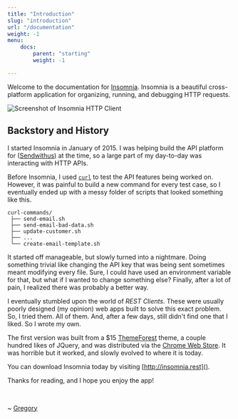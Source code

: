 ```yaml
---
title: "Introduction"
slug: "introduction"
url: "/documentation"
weight: -1
menu: 
    docs:
        parent: "starting"
        weight: -1

---
```


Welcome to the documentation for [Insomnia](http://insomnia.rest).
Insomnia is a beautiful cross-platform application for organizing, running, and
debugging HTTP requests.

![Screenshot of Insomnia HTTP Client](/images/docs/promo.png)


## Backstory and History

I started Insomnia in January of 2015. I was helping build the API platform for
([Sendwithus](https://www.sendwithus.com)) at the time, so a large part of my day-to-day was
interacting with HTTP APIs.

Before Insomnia, I used [`curl`](https://curl.haxx.se/) to test the API features being worked on.
However, it was painful to build a new command for every test case, so I eventually ended up with
a messy folder of scripts that looked something like this.

```
curl-commands/
 ├── send-email.sh
 ├── send-email-bad-data.sh
 ├── update-customer.sh
 ├── ...
 └── create-email-template.sh
```

It started off manageable, but slowly turned into a nightmare. Doing something trivial like changing
the API key that was being sent sometimes meant modifying every file. Sure, I could have used an
environment variable for that, but what if I wanted to change something else? Finally, after a lot
of pain, I realized there was probably a better way.

I eventually stumbled upon the world of _REST Clients_. These were usually poorly designed
(my opinion) web apps built to solve this exact problem. So, I tried them. All of them. And,
after a few days, still didn't find one that I liked. So I wrote my own.

The first version was built from a $15 [ThemeForest](https://themeforest.net/) theme, a couple
hundred likes of JQuery, and was distributed via the
[Chrome Web Store](https://chrome.google.com/webstore). It was horrible but it worked, and slowly
evolved to where it is today.

You can download Insomnia today by visiting [http://insomnia.rest]().

Thanks for reading, and I hope you enjoy the app!

<br>

~ [Gregory](http://schier.co)
